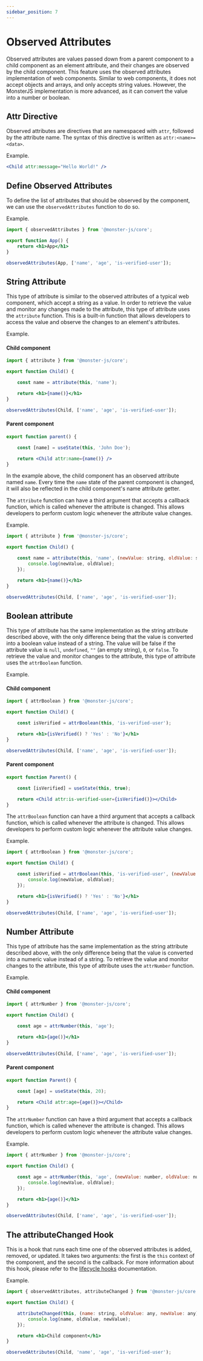 ```yaml
---
sidebar_position: 7
---
```


# Observed Attributes

Observed attributes are values passed down from a parent component to a child component as an element attribute, and their changes are observed by the child component. This feature uses the observed attributes implementation of web components. Similar to web components, it does not accept objects and arrays, and only accepts string values. However, the MonsterJS implementation is more advanced, as it can convert the value into a number or boolean.

## Attr Directive

Observed attributes are directives that are namespaced with `attr`, followed by the attribute name. The syntax of this directive is written as `attr:<name>=<data>`.

Example.

```jsx
<Child attr:message="Hello World!" />
```

## Define Observed Attributes

To define the list of attributes that should be observed by the component, we can use the `observedAttributes` function to do so.

Example.

```jsx
import { observedAttributes } from '@monster-js/core';

export function App() {
    return <h1>App</h1>
}

observedAttributes(App, ['name', 'age', 'is-verified-user']);
```

## String Attribute

This type of attribute is similar to the observed attributes of a typical web component, which accept a string as a value. In order to retrieve the value and monitor any changes made to the attribute, this type of attribute uses the `attribute` function. This is a built-in function that allows developers to access the value and observe the changes to an element's attributes.

Example.

#### Child component

```jsx
import { attribute } from '@monster-js/core';

export function Child() {

    const name = attribute(this, 'name');

    return <h1>{name()}</h1>
}

observedAttributes(Child, ['name', 'age', 'is-verified-user']);
```

#### Parent component

```jsx
export function parent() {

    const [name] = useState(this, 'John Doe');

    return <Child attr:name={name()} />
}
```

In the example above, the child component has an observed attribute named `name`. Every time the `name` state of the parent component is changed, it will also be reflected in the child component's name attribute getter.

The `attribute` function can have a third argument that accepts a callback function, which is called whenever the attribute is changed. This allows developers to perform custom logic whenever the attribute value changes.

Example.

```jsx
import { attribute } from '@monster-js/core';

export function Child() {

    const name = attribute(this, 'name', (newValue: string, oldValue: string) => {
        console.log(newValue, oldValue);
    });

    return <h1>{name()}</h1>
}

observedAttributes(Child, ['name', 'age', 'is-verified-user']);
```

## Boolean attribute

This type of attribute has the same implementation as the string attribute described above, with the only difference being that the value is converted into a boolean value instead of a string. The value will be false if the attribute value is `null`, `undefined`, `""` (an empty string), `0`, or `false`. To retrieve the value and monitor changes to the attribute, this type of attribute uses the `attrBoolean` function.

Example.

#### Child component

```jsx
import { attrBoolean } from '@monster-js/core';

export function Child() {

    const isVerified = attrBoolean(this, 'is-verified-user');

    return <h1>{isVerified() ? 'Yes' : 'No'}</h1>
}

observedAttributes(Child, ['name', 'age', 'is-verified-user']);
```

#### Parent component

```jsx
export function Parent() {

    const [isVerified] = useState(this, true);

    return <Child attr:is-verified-user={isVerified()}></Child>
}
```

The `attrBoolean` function can have a third argument that accepts a callback function, which is called whenever the attribute is changed. This allows developers to perform custom logic whenever the attribute value changes.

Example.

```jsx
import { attrBoolean } from '@monster-js/core';

export function Child() {

    const isVerified = attrBoolean(this, 'is-verified-user', (newValue: boolean, oldValue: boolean) => {
        console.log(newValue, oldValue);
    });

    return <h1>{isVerified() ? 'Yes' : 'No'}</h1>
}

observedAttributes(Child, ['name', 'age', 'is-verified-user']);
```

## Number Attribute

This type of attribute has the same implementation as the string attribute described above, with the only difference being that the value is converted into a numeric value instead of a string. To retrieve the value and monitor changes to the attribute, this type of attribute uses the `attrNumber` function.

Example.

#### Child component

```jsx
import { attrNumber } from '@monster-js/core';

export function Child() {

    const age = attrNumber(this, 'age');

    return <h1>{age()}</h1>
}

observedAttributes(Child, ['name', 'age', 'is-verified-user']);
```

#### Parent component

```jsx
export function Parent() {

    const [age] = useState(this, 20);

    return <Child attr:age={age()}></Child>
}
```

The `attrNumber` function can have a third argument that accepts a callback function, which is called whenever the attribute is changed. This allows developers to perform custom logic whenever the attribute value changes.

Example.

```jsx
import { attrNumber } from '@monster-js/core';

export function Child() {

    const age = attrNumber(this, 'age', (newValue: number, oldValue: number) => {
        console.log(newValue, oldValue);
    });

    return <h1>{age()}</h1>
}

observedAttributes(Child, ['name', 'age', 'is-verified-user']);
```

## The attributeChanged Hook

This is a hook that runs each time one of the observed attributes is added, removed, or updated. It takes two arguments: the first is the `this` context of the component, and the second is the callback. For more information about this hook, please refer to the [lifecycle hooks](../main-concept/lifecyle-hooks) documentation.

Example.

```jsx
import { observedAttributes, attributeChanged } from '@monster-js/core';

export function Child() {

    attributeChanged(this, (name: string, oldValue: any, newValue: any) => {
        console.log(name, oldValue, newValue);
    });

    return <h1>Child component</h1>
}

observedAttributes(Child, 'name', 'age', 'is-verified-user');
```
